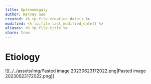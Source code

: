 ```yaml
---
title: Splenomegaly
author: Harvey Guo
created: <% tp.file.creation_date() %>
modified: <% tp.file.last_modified_date() %>
aliases: <% tp.file.title %>
share: true
---
```


# Etiology
![[../../assets/img/Pasted image 20230623172022.png|Pasted image 20230623172022.png]]